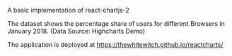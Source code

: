 A basic implementation of react-chartjs-2

The dataset shows the percentage share of users for different Browsers in January 2018. (Data Source: Highcharts Demo)

The application is deployed at https://thewhitewitch.github.io/reactcharts/
